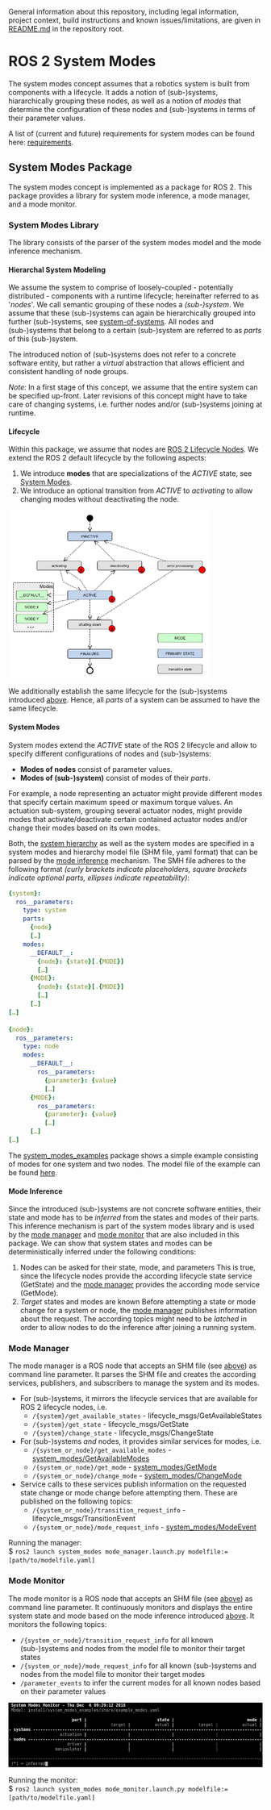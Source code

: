 General information about this repository, including legal information, project context, build instructions and known issues/limitations, are given in [README.md](../README.md) in the repository root.

# ROS 2 System Modes

The system modes concept assumes that a robotics system is built from components with a lifecycle. It adds a notion of (sub-)systems, hiararchically grouping these nodes, as well as a notion of *modes* that determine the configuration of these nodes and (sub-)systems in terms of their parameter values.

A list of (current and future) requirements for system modes can be found here: [requirements](./doc/requirements.md#system-runtime-configuration).

## System Modes Package

The system modes concept is implemented as a package for ROS 2. This package provides a library for system mode inference, a mode manager, and a mode monitor.

### System Modes Library

The library consists of the parser of the system modes model and the mode inference mechanism.

#### Hierarchal System Modeling

We assume the system to comprise of loosely-coupled - potentially distributed - components with a runtime lifecycle; hereinafter referred to as '*nodes*'. We call semantic grouping of these nodes a *(sub-)system*. We assume that these (sub-)systems can again be hierarchically grouped into further (sub-)systems, see [system-of-systems](https://en.wikipedia.org/wiki/System_of_systems). All nodes and (sub-)systems that belong to a certain (sub-)system are referred to as *parts* of this (sub-)system.

The introduced notion of (sub-)systems does not refer to a concrete software entity, but rather a *virtual* abstraction that allows efficient and consistent handling of node groups.

*Note:* In a first stage of this concept, we assume that the entire system can be specified up-front. Later revisions of this concept might have to take care of changing systems, i.e. further nodes and/or (sub-)systems joining at runtime.

#### Lifecycle

Within this package, we assume that nodes are [ROS 2 Lifecycle Nodes](http://design.ros2.org/articles/node_lifecycle.html). We extend the ROS 2 default lifecycle by the following aspects:

1. We introduce **modes** that are specializations of the *ACTIVE* state, see [System Modes](#system-modes).
2. We introduce an optional transition from *ACTIVE* to *activating* to allow changing modes without deactivating the node.

![system-modes-lifecycle](./doc/lifecycle-extended.png "Extended system modes lifecycle")

We additionally establish the same lifecycle for the (sub-)systems introduced [above](#hierarchical-system-modeling). Hence, all *parts* of a system can be assumed to have the same lifecycle.

#### System Modes

System modes extend the *ACTIVE* state of the ROS 2 lifecycle and allow to specify different configurations of nodes and (sub-)systems:

* **Modes of nodes** consist of parameter values.
* **Modes of (sub-)system)** consist of modes of their *parts*.

For example, a node representing an actuator might provide different modes that specify certain maximum speed or maximum torque values. An actuation sub-system, grouping several actuator nodes, might provide modes that activate/deactivate certain contained actuator nodes and/or change their modes based on its own modes.

Both, the [system hierarchy](#hierarchical-system-modeling) as well as the system modes are specified in a system modes and hierarchy model file (SHM file, yaml format) that can be parsed by the [mode inference](#mode-inference) mechanism. The SMH file adheres to the following format *(curly brackets indicate placeholders, square brackets indicate optional parts, ellipses indicate repeatability)*:

```yaml
{system}:
  ros__parameters:
    type: system
    parts:
      {node}
      […]
    modes:
      __DEFAULT__:
        {node}: {state}[.{MODE}]
        […]
      {MODE}:
        {node}: {state}[.{MODE}]
        […]
      […]
[…]

{node}:
  ros__parameters:
    type: node
    modes:
      __DEFAULT__:
        ros__parameters:
          {parameter}: {value}
          […]
      {MODE}:
        ros__parameters:
          {parameter}: {value}
          […]
      […]
[…]
```

The [system_modes_examples](../system_modes_examples/) package shows a simple example consisting of modes for one system and two nodes. The model file of the example can be found [here](../system_modes_examples/example_modes.yaml).

#### Mode Inference

Since the introduced (sub-)systems are not concrete software entities, their state and mode has to be *inferred* from the states and modes of their parts. This inference mechanism is part of the system modes library and is used by the [mode manager](#mode_manager) and [mode monitor](#mode_monitor) that are also included in this package. We can show that system states and modes can be deterministically inferred under the following conditions:

1. Nodes can be asked for their state, mode, and parameters
  This is true, since the lifecycle nodes provide the according lifecycle state service (GetState) and the [mode manager](#mode_manager) provides the according mode service (GetMode).
1. *Target* states and modes are known
  Before attempting a state or mode change for a system or node, the [mode manager](#mode_manager) publishes information about the request.
  The according topics might need to be *latched* in order to allow nodes to do the inference after joining a running system.

### Mode Manager

The mode manager is a ROS node that accepts an SHM file (see [above](#system-modes)) as command line parameter. It parses the SHM file and creates the according services, publishers, and subscribers to manage the system and its modes.

* For (sub-)systems, it mirrors the lifecycle services that are available for ROS 2 lifecycle nodes, i.e.
  * `/{system}/get_available_states` - lifecycle_msgs/GetAvailableStates
  * `/{system}/get_state` - lifecycle_msgs/GetState
  * `/{system}/change_state` - lifecycle_msgs/ChangeState
* For (sub-)systems *and* nodes, it provides similar services for modes, i.e.
  * `/{system_or_node}/get_available_modes` - [system_modes/GetAvailableModes](./srv/GetAvailableModes.srv)
  * `/{system_or_node}/get_mode` - [system_modes/GetMode](./srv/GetMode.srv)
  * `/{system_or_node}/change_mode` - [system_modes/ChangeMode](./srv/ChangeMode.srv)
* Service calls to these services publish information on the requested state change or mode change before attempting them. These are published on the following topics:
  * `/{system_or_node}/transition_request_info` - lifecycle_msgs/TransitionEvent
  * `/{system_or_node}/mode_request_info` - [system_modes/ModeEvent](./msg/ModeEvent.msg)

Running the manager:  
$ `ros2 launch system_modes mode_manager.launch.py modelfile:=[path/to/modelfile.yaml]`

### Mode Monitor

The mode monitor is a ROS node that accepts an SHM file (see [above](#system-modes)) as command line parameter. It continuously monitors and displays the entire system state and mode based on the mode inference introduced [above](#mode-inference). It monitors the following topics:

* `/{system_or_node}/transition_request_info` for all known (sub-)systems and nodes from the model file to monitor their target states
* `/{system_or_node}/mode_request_info` for all known (sub-)systems and nodes from the model file to monitor their target modes
* `/parameter_events` to infer the current modes for all known nodes based on their parameter values

![mode_monitor](../system_modes_examples/doc/screenshot-monitor.png "Screenshot of the mode monitor from system_modes_examples")

Running the monitor:  
$ `ros2 launch system_modes mode_monitor.launch.py modelfile:=[path/to/modelfile.yaml]`
